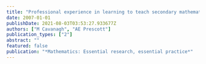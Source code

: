 ```yaml
---
title: "Professional experience in learning to teach secondary mathematics: Incorporating Pre-service teachers into a community of practice."
date: 2007-01-01
publishDate: 2021-08-03T03:53:27.933677Z
authors: ["M Cavanagh", "AE Prescott"]
publication_types: ["2"]
abstract: ""
featured: false
publication: "*Mathematics: Essential research, essential practice*"
---
```


